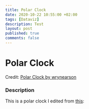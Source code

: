```yaml
---
title: Polar Clock
date: 2020-10-22 10:55:00 +02:00
tags: [Dataviz]
description: Test
layout: post
published: true
comments: false
---
```

# Polar Clock

<div class="chart"></div>
<p>Credit: <a href="https://observablehq.com/d/e590bef5c3cb1d06">Polar Clock by wrynearson</a></p>

<script type="module">
import {Runtime, Inspector} from "https://cdn.jsdelivr.net/npm/@observablehq/runtime@4/dist/runtime.js";
import define from "https://api.observablehq.com/d/e590bef5c3cb1d06.js?v=3";
(new Runtime).module(define, name => {
  if (name === "chart") return Inspector.into(".chart")();
});
</script>

### Description

This is a polar clock I edited from [this](https://observablehq.com/@mbostock/polar-clock):